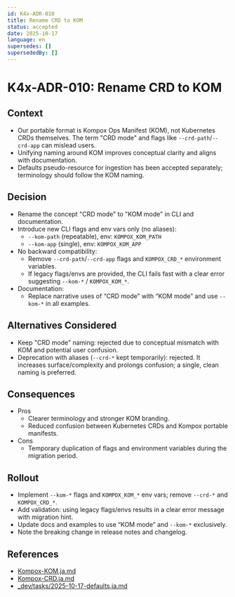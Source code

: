 ```yaml
---
id: K4x-ADR-010
title: Rename CRD to KOM
status: accepted
date: 2025-10-17
language: en
supersedes: []
supersededBy: []
---
```

# K4x-ADR-010: Rename CRD to KOM

## Context

- Our portable format is Kompox Ops Manifest (KOM), not Kubernetes CRDs themselves. The term "CRD mode" and flags like `--crd-path`/`--crd-app` can mislead users.
- Unifying naming around KOM improves conceptual clarity and aligns with documentation.
- Defaults pseudo-resource for ingestion has been accepted separately; terminology should follow the KOM naming.

## Decision

- Rename the concept "CRD mode" to "KOM mode" in CLI and documentation.
- Introduce new CLI flags and env vars only (no aliases):
  - `--kom-path` (repeatable), env: `KOMPOX_KOM_PATH`
  - `--kom-app` (single), env: `KOMPOX_KOM_APP`
- No backward compatibility:
  - Remove `--crd-path`/`--crd-app` flags and `KOMPOX_CRD_*` environment variables.
  - If legacy flags/envs are provided, the CLI fails fast with a clear error suggesting `--kom-*` / `KOMPOX_KOM_*`.
- Documentation:
  - Replace narrative uses of “CRD mode” with “KOM mode” and use `--kom-*` in all examples.

## Alternatives Considered

- Keep "CRD mode" naming: rejected due to conceptual mismatch with KOM and potential user confusion.
- Deprecation with aliases (`--crd-*` kept temporarily): rejected. It increases surface/complexity and prolongs confusion; a single, clean naming is preferred.

## Consequences

- Pros
  - Clearer terminology and stronger KOM branding.
  - Reduced confusion between Kubernetes CRDs and Kompox portable manifests.
- Cons
  - Temporary duplication of flags and environment variables during the migration period.

## Rollout

- Implement `--kom-*` flags and `KOMPOX_KOM_*` env vars; remove `--crd-*` and `KOMPOX_CRD_*`.
- Add validation: using legacy flags/envs results in a clear error message with migration hint.
- Update docs and examples to use “KOM mode” and `--kom-*` exclusively.
- Note the breaking change in release notes and changelog.

## References

- [Kompox-KOM.ja.md]
- [Kompox-CRD.ja.md]
- [_dev/tasks/2025-10-17-defaults.ja.md]

[Kompox-KOM.ja.md]: ../v1/Kompox-KOM.ja.md
[Kompox-CRD.ja.md]: ../v1/Kompox-CRD.ja.md
[_dev/tasks/2025-10-17-defaults.ja.md]: ../../_dev/tasks/2025-10-17-defaults.ja.md
